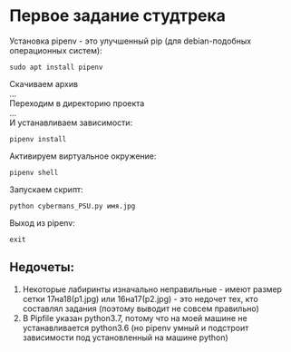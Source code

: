 # Первое задание студтрека

Установка pipenv - это улучшенный pip (для debian-подобных операционных систем):

    sudo apt install pipenv

Скачиваем архив  
...  
Переходим в директорию проекта  
...  
И устанавливаем зависимости:

    pipenv install

Активируем виртуальное окружение:

    pipenv shell

Запускаем скрипт:

    python cybermans_PSU.py имя.jpg

Выход из pipenv:

    exit

## Недочеты:
 1. Некоторые лабиринты изначально неправильные - имеют размер сетки 
 17на18(p1.jpg) или 16на17(p2.jpg) -
 это недочет тех, кто составлял задания (поэтому выводит не совсем правильно)
 2. В Pipfile указан python3.7, потому что на моей машине не устанавливается python3.6
 (но pipenv умный и подстроит зависимости под установленный на машине python)
